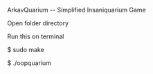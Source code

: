 ArkavQuarium -- Simplified Insaniquarium Game

Open folder directory

Run this on terminal

$ sudo make

$ ./oopquarium
